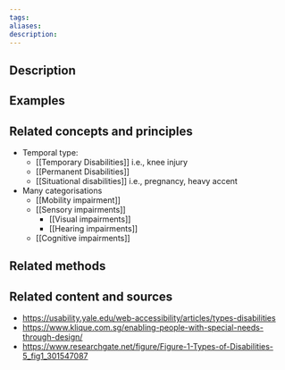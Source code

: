 ```yaml
---
tags: 
aliases: 
description:
---
```


## Description


## Examples 


## Related concepts and principles
- Temporal type:
	- [[Temporary Disabilities]] i.e., knee injury
	- [[Permanent Disabilities]] 
	- [[Situational disabilities]] i.e., pregnancy, heavy accent 
- Many categorisations 
	- [[Mobility impairment]]
	- [[Sensory impairments]]
		- [[Visual impairments]]
		- [[Hearing impairments]]
	- [[Cognitive impairments]]
## Related methods


## Related content and sources
- https://usability.yale.edu/web-accessibility/articles/types-disabilities
- https://www.klique.com.sg/enabling-people-with-special-needs-through-design/
- https://www.researchgate.net/figure/Figure-1-Types-of-Disabilities-5_fig1_301547087